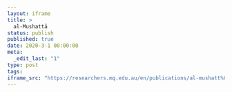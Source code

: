 ```yaml
---
layout: iframe
title: >
  al-Mushattā
status: publish
published: true
date: 2020-3-1 00:00:00
meta:
  _edit_last: "1"
type: post
tags:
iframe_src: "https://researchers.mq.edu.au/en/publications/al-mushatt%C4%81"
---
```

        
